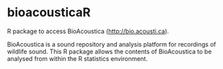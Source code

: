 # bioacousticaR
R package to access BioAcoustica (http://bio.acousti.ca).

BioAcoustica is a sound repository and analysis platform for recordings of wildlife sound. This R package allows the contents of BioAcoustica to be analysed from within the R statistics environment.
